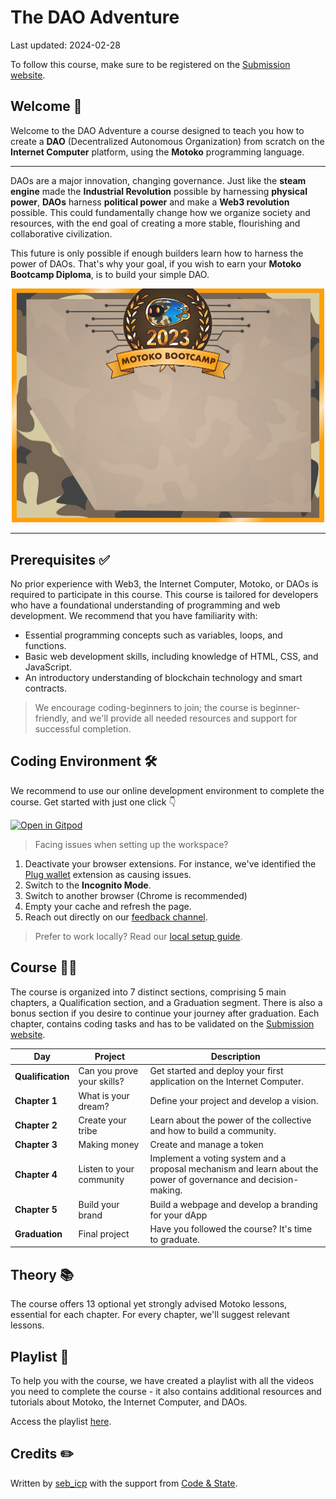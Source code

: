 # The DAO Adventure

Last updated: 2024-02-28

To follow this course, make sure to be registered on the [Submission website](https://www.motokobootcamp.com/).

## Welcome 👋
Welcome to the DAO Adventure a course designed to teach you how to create a **DAO** (Decentralized Autonomous Organization) from scratch on the **Internet Computer** platform, using the **Motoko** programming language.

---
DAOs are a major innovation, changing governance. Just like the **steam engine** made the **Industrial Revolution** possible by harnessing **physical power**, **DAOs** harness **political power** and make a **Web3 revolution** possible. This could fundamentally change how we organize society and resources, with the end goal of creating a more stable, flourishing and collaborative civilization.

This future is only possible if enough builders learn how to harness the power of DAOs. That's why your goal, if you wish to earn your **Motoko Bootcamp Diploma**, is to build your simple DAO.

<p align="center">
<img src="./dao_adventure/assets/mbc_diploma.png" width="500px">
<p>

--- 


## Prerequisites ✅
No prior experience with Web3, the Internet Computer, Motoko, or DAOs is required to participate in this course. This course is tailored for developers who have a foundational understanding of programming and web development. We recommend that you have familiarity with:

- Essential programming concepts such as variables, loops, and functions.
- Basic web development skills, including knowledge of HTML, CSS, and JavaScript.
- An introductory understanding of blockchain technology and smart contracts.

>  We encourage coding-beginners to join; the course is beginner-friendly, and we'll provide all needed resources and support for successful completion.

## Coding Environment 🛠️
We recommend to use our online development environment to complete the course. Get started with just one click 👇

[![Open in Gitpod](https://gitpod.io/button/open-in-gitpod.svg)](http://gitpod.io/#http://github.com/motoko-bootcamp/dao-adventure)

> Facing issues when setting up the workspace? 

1. Deactivate your browser extensions. For instance, we've identified the [Plug wallet](https://twitter.com/plug_wallet) extension as causing issues.
2. Switch to the **Incognito Mode**.
3. Switch to another browser (Chrome is recommended)
4. Empty your cache and refresh the page.
5. Reach out directly on our [feedback channel](https://discord.gg/vTcwUdUwTf).

> Prefer to work locally? 
Read our [local setup guide](./dao_adventure/qualification/local_setup.md).

## Course 🧑‍💻

The course is organized into 7 distinct sections, comprising 5 main chapters, a Qualification section, and a Graduation segment. There is also a bonus section if you 
desire to continue your journey after graduation. Each chapter, contains coding tasks and has to be validated on the [Submission website](https://www.motokobootcamp.com/).

| Day                                            | Project                    | Description                                                                                                     |
| ---------------------------------------------- | -------------------------- | --------------------------------------------------------------------------------------------------------------- |
| **Qualification** | Can you prove your skills? | Get started and deploy your first application on the Internet Computer.                                         |
| **Chapter 1**        | What is your dream?        | Define your project and develop a vision.                                                                       |
| **Chapter 2** | Create your tribe          | Learn about the power of the collective and how to build a community.                                           |
| **Chapter 3**         | Making money               | Create and manage a token                                                                                       |
| **Chapter 4**         | Listen to your community   | Implement a voting system and a proposal mechanism and learn about the power of governance and decision-making. |
| **Chapter 5**         | Build your brand           | Build a webpage and develop a branding for your dApp                                                            |
| **Graduation**     | Final project             | Have you followed the course? It's time to graduate.                              |                                   |

## Theory 📚
The course offers 13 optional yet strongly advised Motoko lessons, essential for each chapter. For every chapter, we'll suggest relevant lessons.

## Playlist 🍿
To help you with the course, we have created a playlist with all the videos you need to complete the course - it also contains additional resources and tutorials about Motoko, the Internet Computer, and DAOs.

Access the playlist [here](https://www.youtube.com/watch?v=gHzrssylmh0&list=PLl8VueN-2q18cOvhb1pDPPAUbUHY9z-CU).

## Credits ✏️

Written by [seb_icp](https://twitter.com/seb_icp/) with the support from [Code & State](https://www.codeandstate.com/).